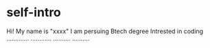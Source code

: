 # self-intro
Hi! My name is "xxxx"
I am persuing Btech degree
Intrested in coding
.............
............
..........
..........
